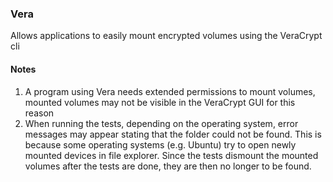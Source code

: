 ### Vera

Allows applications to easily mount encrypted volumes using the VeraCrypt cli

#### Notes

1. A program using Vera needs extended permissions to mount volumes, mounted volumes may not be visible in
   the VeraCrypt GUI for this reason
2. When running the tests, depending on the operating system, error messages may appear stating that the folder could
   not be found. This is because some operating systems (e.g. Ubuntu) try to open newly mounted devices in file
   explorer. Since the tests dismount the mounted volumes after the tests are done, they are then no longer to be found. 